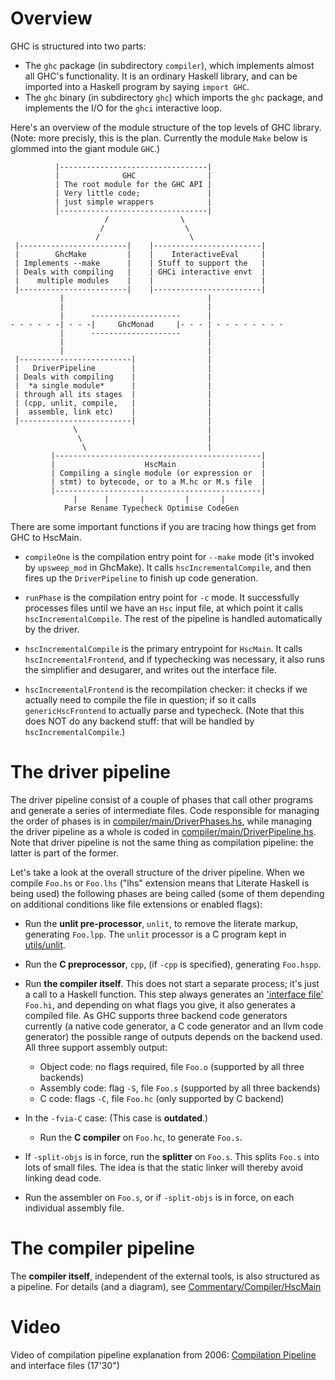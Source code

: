 # Overview


GHC is structured into two parts:

- The `ghc` package (in subdirectory `compiler`), which implements almost all GHC's functionality. It is an ordinary Haskell library, and can be imported into a Haskell program by saying `import GHC`.
- The `ghc` binary (in subdirectory `ghc`) which imports the `ghc` package, and implements the I/O for the `ghci` interactive loop.


Here's an overview of the module structure of the top levels of GHC library.   (Note: more precisly, this is the plan. Currently the module `Make` below is glommed into the giant module `GHC`.)

```wiki
          |---------------------------------|
          |              GHC                |
          | The root module for the GHC API |
          | Very little code;               |
          | just simple wrappers            |
          |---------------------------------|
                     /                \
                    /                  \
                   /                    \
 |------------------------|    |------------------------|
 |        GhcMake         |    |    InteractiveEval     |
 | Implements --make      |    | Stuff to support the   |
 | Deals with compiling   |    | GHCi interactive envt  |
 |    multiple modules    |    |                        |
 |------------------------|    |------------------------|
           |                                |
           |                                |
           |      --------------------      |
- - - - - -| - - -|     GhcMonad     |- - - | - - - - - - - -
           |      --------------------      |
           |                                |
           |                                |
 |-------------------------|                |
 |   DriverPipeline        |                |
 | Deals with compiling    |                |
 |  *a single module*      |                |
 | through all its stages  |                |
 | (cpp, unlit, compile,   |                |
 |  assemble, link etc)    |                |
 |-------------------------|                |
              \                             |
               \                            |
                \                           |  
         |----------------------------------------------|
         |                    HscMain                   |
         | Compiling a single module (or expression or  |
         | stmt) to bytecode, or to a M.hc or M.s file  |
         |----------------------------------------------|
              |      |       |         |       |
            Parse Rename Typecheck Optimise CodeGen
```


There are some important functions if you are tracing how things get from GHC to HscMain.

- `compileOne` is the compilation entry point for `--make` mode (it's invoked by `upsweep_mod` in GhcMake).  It calls `hscIncrementalCompile`, and then fires up the `DriverPipeline` to finish up code generation.

- `runPhase` is the compilation entry point for `-c` mode. It successfully processes files until we have an `Hsc` input file, at which point it calls `hscIncrementalCompile`. The rest of the pipeline is handled automatically by the driver.

- `hscIncrementalCompile` is the primary entrypoint for `HscMain`.  It calls `hscIncrementalFrontend`, and if typechecking was necessary, it also runs the simplifier and desugarer, and writes out the interface file.

- `hscIncrementalFrontend` is the recompilation checker: it checks if we actually need to compile the file in question; if so it calls `genericHscFrontend` to actually parse and typecheck. (Note that this does NOT do any backend stuff: that will be handled by `hscIncrementalCompile`.)

# The driver pipeline


The driver pipeline consist of a couple of phases that call other programs and generate a series of intermediate files. Code responsible for managing the order of phases is in [compiler/main/DriverPhases.hs](/trac/ghc/browser/ghc/compiler/main/DriverPhases.hs), while managing the driver pipeline as a whole is coded in [compiler/main/DriverPipeline.hs](/trac/ghc/browser/ghc/compiler/main/DriverPipeline.hs). Note that driver pipeline is not the same thing as compilation pipeline: the latter is part of the former.


Let's take a look at the overall structure of the driver pipeline. When we compile `Foo.hs` or `Foo.lhs` ("lhs" extension means that Literate Haskell is being used) the following phases are being called (some of them depending on additional conditions like file extensions or enabled flags):

- Run the **unlit pre-processor**, `unlit`, to remove the literate markup, generating `Foo.lpp`.  The `unlit` processor is a C program kept in [utils/unlit](/trac/ghc/browser/ghc/utils/unlit).

- Run the **C preprocessor**, `cpp`, (if `-cpp` is specified), generating `Foo.hspp`.

- Run **the compiler itself**. This does not start a separate process; it's just a call to a Haskell function.  This step always generates an ['interface file'](commentary/compiler/iface-files) `Foo.hi`, and depending on what flags you give, it also generates a compiled file. As GHC supports three backend code generators currently (a native code generator, a C code generator and an llvm code generator) the possible range of outputs depends on the backend used. All three support assembly output:

  - Object code: no flags required, file `Foo.o` (supported by all three backends)
  - Assembly code: flag `-S`, file `Foo.s` (supported by all three backends)
  - C code: flags `-C`, file `Foo.hc` (only supported by C backend)

- In the `-fvia-C` case: (This case is **outdated**.)

  - Run the **C compiler** on `Foo.hc`, to generate `Foo.s`.

- If `-split-objs` is in force, run the **splitter** on `Foo.s`.  This splits `Foo.s` into lots of small files.  The idea is that the static linker will thereby avoid linking dead code.

- Run the assembler on `Foo.s`, or if `-split-objs` is in force, on each individual assembly file.

# The compiler pipeline


The **compiler itself**, independent of the external tools, is also structured as a pipeline.  For details (and a diagram), see [Commentary/Compiler/HscMain](commentary/compiler/hsc-main)

# Video


Video of compilation pipeline explanation from 2006: [Compilation Pipeline](http://www.youtube.com/watch?v=dzSc8ACz_mw&list=PLBkRCigjPwyeCSD_DFxpd246YIF7_RDDI) and interface files (17'30")
